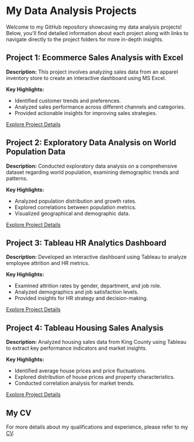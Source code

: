 # My Data Analysis Projects

Welcome to my GitHub repository showcasing my data analysis projects! Below, you'll find detailed information about each project along with links to navigate directly to the project folders for more in-depth insights.

## Project 1: Ecommerce Sales Analysis with Excel

**Description:** This project involves analyzing sales data from an apparel inventory store to create an interactive dashboard using MS Excel.

**Key Highlights:**
- Identified customer trends and preferences.
- Analyzed sales performance across different channels and categories.
- Provided actionable insights for improving sales strategies.

[Explore Project Details](./Ecommerce%20Sales%20analysis%20with%20Excel)

## Project 2: Exploratory Data Analysis on World Population Data

**Description:** Conducted exploratory data analysis on a comprehensive dataset regarding world population, examining demographic trends and patterns.

**Key Highlights:**
- Analyzed population distribution and growth rates.
- Explored correlations between population metrics.
- Visualized geographical and demographic data.

[Explore Project Details](./Exploratory%20Data%20Analysis%20on%20World%20Population%20Data)

## Project 3: Tableau HR Analytics Dashboard

**Description:** Developed an interactive dashboard using Tableau to analyze employee attrition and HR metrics.

**Key Highlights:**
- Examined attrition rates by gender, department, and job role.
- Analyzed demographics and job satisfaction levels.
- Provided insights for HR strategy and decision-making.

[Explore Project Details](./Tableau%20HR%20Analytics%20Dashboard)

## Project 4: Tableau Housing Sales Analysis

**Description:** Analyzed housing sales data from King County using Tableau to extract key performance indicators and market insights.

**Key Highlights:**
- Identified average house prices and price fluctuations.
- Explored distribution of house prices and property characteristics.
- Conducted correlation analysis for market trends.

[Explore Project Details](./Tableau%20Housing%20Sales%20Analysis)


## My CV

For more details about my qualifications and experience, please refer to my [CV](https://github.com/ShomritaSingha/Data-Analyst-Portfolio-Projects/files/15100454/Shomrita_Resume.pdf).
